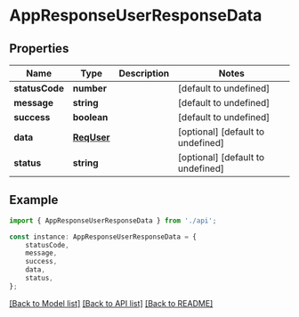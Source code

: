 # AppResponseUserResponseData


## Properties

Name | Type | Description | Notes
------------ | ------------- | ------------- | -------------
**statusCode** | **number** |  | [default to undefined]
**message** | **string** |  | [default to undefined]
**success** | **boolean** |  | [default to undefined]
**data** | [**ReqUser**](ReqUser.md) |  | [optional] [default to undefined]
**status** | **string** |  | [optional] [default to undefined]

## Example

```typescript
import { AppResponseUserResponseData } from './api';

const instance: AppResponseUserResponseData = {
    statusCode,
    message,
    success,
    data,
    status,
};
```

[[Back to Model list]](../README.md#documentation-for-models) [[Back to API list]](../README.md#documentation-for-api-endpoints) [[Back to README]](../README.md)
